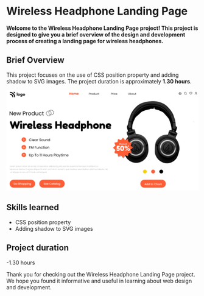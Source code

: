 # Wireless Headphone Landing Page

**Welcome to the Wireless Headphone Landing Page project! This project is designed to give you a brief overview of the design and development process of creating a landing page for wireless headphones.**

## Brief Overview
This project focuses on the use of CSS position property and adding shadow to SVG images. The project duration is approximately **1.30 hours**.

![Test Image 1](./thumbnail.png)

## Skills learned
* CSS position property
* Adding shadow to SVG images

## Project duration
 -1.30 hours
 
Thank you for checking out the Wireless Headphone Landing Page project. We hope you found it informative and useful in learning about web design and development.
